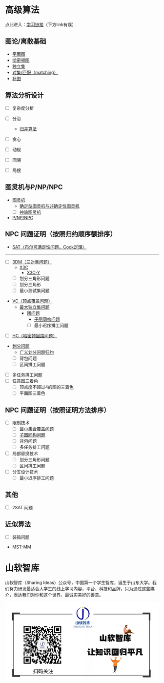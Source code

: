 # 高级算法

点此进入：[学习链接](https://sailist.github.io/AdAlgo/)（下方link有误）



## 图论/离散基础

 - [平面图](./GraphTheory/1.html)
 - [哈密顿图](./GraphTheory/2.html)
 - [独立集](./GraphTheory/3.html)
 - [对集/匹配（matching）](./GraphTheory/4.html)
 - [补图](./GraphTheory/5.html)


## 算法分析设计
 - [ ] 复杂度分析
 - [ ] 分治
   - [归并算法](https://sailist.github.io/AdAlgo/doc/1.html)
 - [ ] 贪心
 - [ ] 动规
 - [ ] 回溯
 - [ ] 局搜


## 图灵机与P/NP/NPC
 - [图灵机](./turing/1.html)
   - [确定型图灵机与非确定性图灵机](./turing/2.html)
   - [ ] [神谕图灵机](./turing/3.html)
 - [P/NP/NPC](./turing/4.html)

## NPC 问题证明（按照归约顺序额排序）

 - [SAT（布尔可满足性问题，Cook定理）](./doc/sat.html)
---

 - [ ] [3DM（三对集问题）](doc/3dm.html)
   - [X3C](doc/x3c.html)
     - [X3C-Y](./doc/3.html)
   - [ ] 划分三角形问题
   - [ ] 划分三角形
   - [ ] 最小测试集问题
 - [VC（顶点覆盖问题）](doc/vc.html)
   - [最大独立集问题](doc/ivs.html)
     - [团问题](doc/clique.html)
       - [子图同构问题](doc/sgi.html)
       - [ ] 最小迟序排工问题
 - [ ] [HC（哈密顿回路问题）](doc/hc.html)
 - [划分问题](./doc/par.html)
   - [广义划分问题归约](./doc/2.html)
   - [ ] 背包问题
   - [ ] 区间排工问题
 - [ ] 多任务排工问题
 - [ ] 任意图三着色
   - [ ] 顶点度不超过4的图的三着色
   - [ ] 平面图三着色

## NPC 问题证明（按照证明方法排序）
 - [ ] 限制技术
   - [ ] [最小集合覆盖问题](./doc/mc.html)
   - [ ] [子图同构问题](./doc/sgi.html)
   - [ ] 背包问题
   - [ ] 多任务排工问题
 - [ ] 局部替换技术
   - [ ] 划分三角形问题
   - [ ] 区间排工问题
 - [ ] 分支设计技术
   - [ ] 最小迟序排工问题

## 其他
 - [ ] 2SAT 问题

## 近似算法
 - [ ] 装箱问题 
 - [MST-MM](https://sailist.github.io/AdAlgo/doc/4.html)




# 山软智库

山软智库（Sharing Ideas）公众号，中国第一个学生智库，诞生于山东大学。我们努力研发最适合大学生的线上学习内容，平台，科技和品牌，只为通过这些媒介，表达我们对你和这个世界，最诚实美好的善意。

![](./fig/sharingidea.png)

